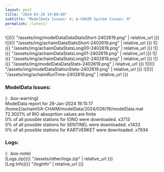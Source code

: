 ```yaml
---
layout: post
title: "2024-01-26 19:00:00"
subtitle: "ModelData Issues: 4; A-CHAIM System Issues: 0"
permalink: /latest/
---
```


![]({{ "/assets/img/modelDataDataStatsShort-2402619.png" | relative_url }})
![]({{ "/assets/img/achaimDataStatsShort-2402619.png" | relative_url }})
![]({{ "/assets/img/achaimDataStatsLong00-2402619.png" | relative_url }})
![]({{ "/assets/img/achaimDataStatsLong01-2402619.png" | relative_url }})
![]({{ "/assets/img/achaimDataStatsLong02-2402619.png" | relative_url }})
![]({{ "/assets/img/modelDataDataStats-2402619.png" | relative_url }})
![]({{ "/assets/img/modelDataStationStats-2402619.png" | relative_url }})
![]({{ "/assets/img/achaimRunTime-2402619.png" | relative_url }})


### ModelData Issues:  
  
{: .box-warning}  
 ModelData report for 26-Jan-2024 19:15:17   
 /home2/achaim1/A-CHAIM/modelData/2024/026/19/modelData.mat   
 72.3021% of RIO absoprtion values are finite   
 0% of all possible stations for IONO were downloaded. x3713   
 0% of all possible stations for SENTINEL were downloaded. x1433   
 0% of all possible stations for KARTVERKET were downloaded. x7934   
  


### Logs:  
  
{: .box-note}  
[Logs.zip]({{ "/assets/other/logs.zip" | relative_url }})  
[Log Info]({{ "/logInfo" | relative_url }})  
